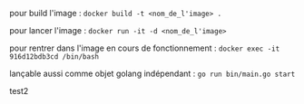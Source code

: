 pour build l'image : `docker build -t <nom_de_l'image> .`
<!-- docker build -t soceng-ai-server . -->
pour lancer l'image : `docker run -it -d <nom_de_l'image>`
<!-- docker run -it -d soceng-ai-server -->
pour rentrer dans l'image en cours de fonctionnement : `docker exec -it 916d12bdb3cd /bin/bash`

lançable aussi comme objet golang indépendant : `go run bin/main.go start`

test2
